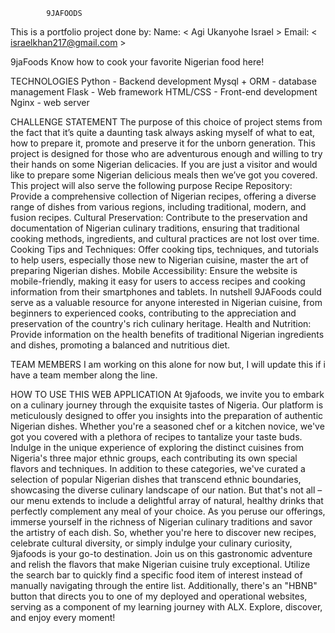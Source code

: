 			9JAFOODS
This is a portfolio project done by:
Name: < Agi Ukanyohe Israel >
Email: < israelkhan217@gmail.com >

9jaFoods
Know how to cook your favorite Nigerian food here!

TECHNOLOGIES
Python		- Backend development
Mysql + ORM 	- database management
Flask 			- Web framework
HTML/CSS		- Front-end development
Nginx			- web server

CHALLENGE STATEMENT
The purpose of this choice of project stems from the fact that it’s quite a daunting task always asking myself of what to eat, how to prepare it, promote and preserve it for the unborn generation. This project is designed for those who are adventurous enough and willing to try their hands on some Nigerian delicacies. If you are just a visitor and would like to prepare some Nigerian delicious meals then we’ve got you covered. This project will also serve the following purpose
Recipe Repository:
Provide a comprehensive collection of Nigerian recipes, offering a diverse range of dishes from various regions, including traditional, modern, and fusion recipes.
Cultural Preservation:
Contribute to the preservation and documentation of Nigerian culinary traditions, ensuring that traditional cooking methods, ingredients, and cultural practices are not lost over time.
Cooking Tips and Techniques:
Offer cooking tips, techniques, and tutorials to help users, especially those new to Nigerian cuisine, master the art of preparing Nigerian dishes.
Mobile Accessibility:
Ensure the website is mobile-friendly, making it easy for users to access recipes and cooking information from their smartphones and tablets.
In nutshell 9JAFoods could serve as a valuable resource for anyone interested in Nigerian cuisine, from beginners to experienced cooks, contributing to the appreciation and preservation of the country's rich culinary heritage.
Health and Nutrition:
Provide information on the health benefits of traditional Nigerian ingredients and dishes, promoting a balanced and nutritious diet.

TEAM MEMBERS
I am working on this alone for now but, I will update this if i have a team member along the line.

HOW TO USE THIS WEB APPLICATION
At 9jafoods, we invite you to embark on a culinary journey through the exquisite tastes of Nigeria. Our platform is meticulously designed to offer you insights into the preparation of authentic Nigerian dishes. Whether you're a seasoned chef or a kitchen novice, we've got you covered with a plethora of recipes to tantalize your taste buds. Indulge in the unique experience of exploring the distinct cuisines from Nigeria's three major ethnic groups, each contributing its own special flavors and techniques. In addition to these categories, we've curated a selection of popular Nigerian dishes that transcend ethnic boundaries, showcasing the diverse culinary landscape of our nation. But that's not all – our menu extends to include a delightful array of natural, healthy drinks that perfectly complement any meal of your choice. As you peruse our offerings, immerse yourself in the richness of Nigerian culinary traditions and savor the artistry of each dish. So, whether you're here to discover new recipes, celebrate cultural diversity, or simply indulge your culinary curiosity, 9jafoods is your go-to destination. Join us on this gastronomic adventure and relish the flavors that make Nigerian cuisine truly exceptional. Utilize the search bar to quickly find a specific food item of interest instead of manually navigating through the entire list. Additionally, there's an "HBNB" button that directs you to one of my deployed and operational websites, serving as a component of my learning journey with ALX. Explore, discover, and enjoy every moment!














